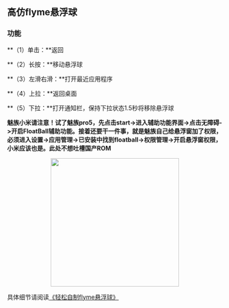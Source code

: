## 高仿flyme悬浮球
### 功能
**（1）单击：**返回

**（2）长按：**移动悬浮球

**（3）左滑右滑：**打开最近应用程序

**（4）上拉：**返回桌面

**（5）下拉：**打开通知栏，保持下拉状态1.5秒将移除悬浮球

**魅族小米请注意！试了魅族pro5，先点击start->进入辅助功能界面->点击无障碍->开启FloatBall辅助功能。接着还要干一件事，就是魅族自己给悬浮窗加了权限，必须进入设置->应用管理->已安装中找到floatball->权限管理->开启悬浮窗权限，小米应该也是。此处不想吐槽国产ROM**

<div align=center>
<img src="http://od35ecbnl.bkt.clouddn.com/floatball.gif" width="300"/>
</div>

具体细节请阅读[《轻松自制flyme悬浮球》](http://www.jianshu.com/p/8d3c4a2237c8)